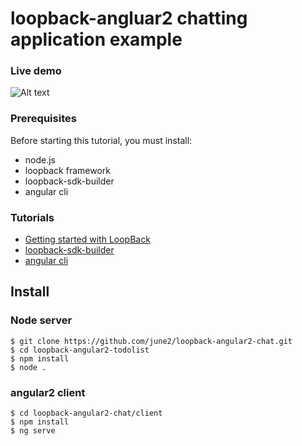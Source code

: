# loopback-angluar2 chatting application example


### Live demo
![Alt text](https://user-images.githubusercontent.com/5827617/30098418-d81bccb0-931c-11e7-9aa8-e331f346f61b.gif)


### Prerequisites
Before starting this tutorial, you must install:
- node.js
- loopback framework
- loopback-sdk-builder
- angular cli


### Tutorials

- [Getting started with LoopBack](https://github.com/strongloop/loopback-getting-started)
- [loopback-sdk-builder](https://www.npmjs.com/package/@mean-expert/loopback-sdk-builder)
- [angular cli](https://cli.angular.io/)




## Install

### Node server
```
$ git clone https://github.com/june2/loopback-angular2-chat.git
$ cd loopback-angular2-todolist
$ npm install
$ node .
```

### angular2 client
```
$ cd loopback-angular2-chat/client
$ npm install
$ ng serve
```
